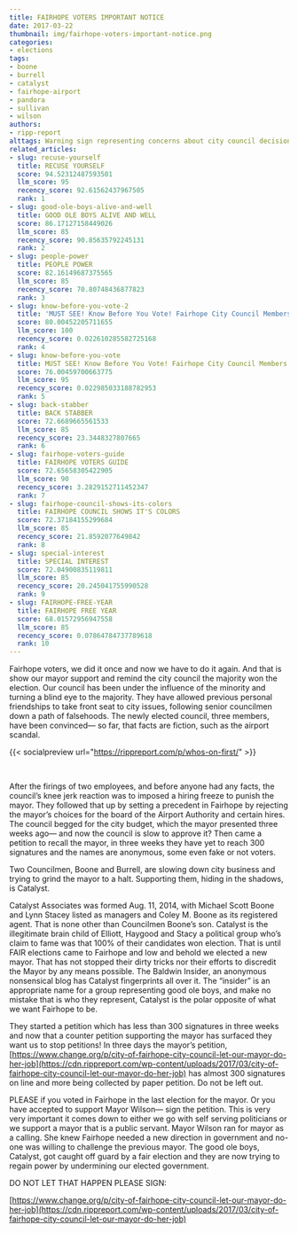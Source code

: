 ```yaml
---
title: FAIRHOPE VOTERS IMPORTANT NOTICE
date: 2017-03-22
thumbnail: img/fairhope-voters-important-notice.png
categories:
- elections
tags:
- boone
- burrell
- catalyst
- fairhope-airport
- pandora
- sullivan
- wilson
authors:
- ripp-report
alttags: Warning sign representing concerns about city council decisions and potential falsehoods impacting Fairhope voters
related_articles:
- slug: recuse-yourself
  title: RECUSE YOURSELF
  score: 94.52312487593501
  llm_score: 95
  recency_score: 92.61562437967505
  rank: 1
- slug: good-ole-boys-alive-and-well
  title: GOOD OLE BOYS ALIVE AND WELL
  score: 86.17127158449026
  llm_score: 85
  recency_score: 90.85635792245131
  rank: 2
- slug: people-power
  title: PEOPLE POWER
  score: 82.16149687375565
  llm_score: 85
  recency_score: 70.80748436877823
  rank: 3
- slug: know-before-you-vote-2
  title: 'MUST SEE! Know Before You Vote! Fairhope City Council Members Ignore Public Concerns '
  score: 80.00452205711655
  llm_score: 100
  recency_score: 0.022610285582725168
  rank: 4
- slug: know-before-you-vote
  title: MUST SEE! Know Before You Vote! Fairhope City Council Members Ignore Public Concerns
  score: 76.00459700663775
  llm_score: 95
  recency_score: 0.022985033188782953
  rank: 5
- slug: back-stabber
  title: BACK STABBER
  score: 72.6689665561533
  llm_score: 85
  recency_score: 23.3448327807665
  rank: 6
- slug: fairhope-voters-guide
  title: FAIRHOPE VOTERS GUIDE
  score: 72.65658305422905
  llm_score: 90
  recency_score: 3.2829152711452347
  rank: 7
- slug: fairhope-council-shows-its-colors
  title: FAIRHOPE COUNCIL SHOWS IT'S COLORS
  score: 72.37184155299684
  llm_score: 85
  recency_score: 21.8592077649842
  rank: 8
- slug: special-interest
  title: SPECIAL INTEREST
  score: 72.04900835119811
  llm_score: 85
  recency_score: 20.245041755990528
  rank: 9
- slug: FAIRHOPE-FREE-YEAR
  title: FAIRHOPE FREE YEAR
  score: 68.01572956947558
  llm_score: 85
  recency_score: 0.07864784737789618
  rank: 10
---
```

Fairhope voters, we did it once and now we have to do it again. And that is show our mayor support and remind the city council the majority won the election. Our council has been under the influence of the minority and turning a blind eye to the majority. They have allowed previous personal friendships to take front seat to city issues, following senior councilmen down a path of falsehoods. The newly elected council, three members, have been convinced— so far, that facts are fiction, such as the airport scandal.

{{< socialpreview url="https://rippreport.com/p/whos-on-first/" >}}

 

After the firings of two employees, and before anyone had any facts, the council’s knee jerk reaction was to imposed a hiring freeze to punish the mayor. They followed that up by setting a precedent in Fairhope by rejecting the mayor’s choices for the board of the Airport Authority and certain hires. The council begged for the city budget, which the mayor presented three weeks ago— and now the council is slow to approve it? Then came a petition to recall the mayor, in three weeks they have yet to reach 300 signatures and the names are anonymous, some even fake or not voters.

Two Councilmen, Boone and Burrell, are slowing down city business and trying to grind the mayor to a halt. Supporting them, hiding in the shadows, is Catalyst.

Catalyst Associates was formed Aug. 11, 2014, with Michael Scott Boone and Lynn Stacey listed as managers and Coley M. Boone as its registered agent. That is none other than Councilmen Boone’s son. Catalyst is the illegitimate brain child of Elliott, Haygood and Stacy a political group who’s claim to fame was that 100% of their candidates won election. That is until FAIR elections came to Fairhope and low and behold we elected a new mayor. That has not stopped their dirty tricks nor their efforts to discredit the Mayor by any means possible. The Baldwin Insider, an anonymous nonsensical blog has Catalyst fingerprints all over it. The “insider” is an appropriate name for a group representing good ole boys, and make no mistake that is who they represent, Catalyst is the polar opposite of what we want Fairhope to be.

They started a petition which has less than 300 signatures in three weeks and now that a counter petition supporting the mayor has surfaced they want us to stop petitions! In three days the mayor’s petition, [https://www.change.org/p/city-of-fairhope-city-council-let-our-mayor-do-her-job](https://cdn.rippreport.com/wp-content/uploads/2017/03/city-of-fairhope-city-council-let-our-mayor-do-her-job) has almost 300 signatures on line and more being collected by paper petition. Do not be left out.

PLEASE if you voted in Fairhope in the last election for the mayor. Or you have accepted to support Mayor Wilson— sign the petition. This is very very important it comes down to either we go with self serving politicians or we support a mayor that is a public servant. Mayor Wilson ran for mayor as a calling. She knew Fairhope needed a new direction in government and no-one was willing to challenge the previous mayor. The good ole boys, Catalyst, got caught off guard by a fair election and they are now trying to regain power by undermining our elected government.

DO NOT LET THAT HAPPEN PLEASE SIGN:

[https://www.change.org/p/city-of-fairhope-city-council-let-our-mayor-do-her-job](https://cdn.rippreport.com/wp-content/uploads/2017/03/city-of-fairhope-city-council-let-our-mayor-do-her-job)
